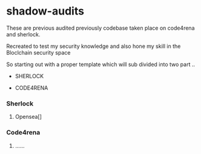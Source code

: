 # shadow-audits
These are previous audited previously codebase taken place on code4rena and sherlock. 

Recreated to test my security knowledge and also hone my skill in the Bloclchain security space

So starting out with a proper template which will sub divided into two part ..

- SHERLOCK

- CODE4RENA

### Sherlock

1. Opensea[]

### Code4rena

1. ......
